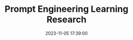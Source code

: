 ---
layout: post
title: Prompt Engineering Learning Research
date: 2023-11-05 17:39:00
description: Towards nlp task development and prompt engineering
tags: Learning_Research
redirect: /assets/pdf/Prompt Engineering Learning Sharing.pdf
---